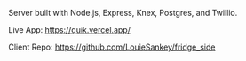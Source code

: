 Server built with Node.js, Express, Knex, Postgres, and Twillio.

Live App: https://quik.vercel.app/

Client Repo: https://github.com/LouieSankey/fridge_side
